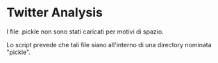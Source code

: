 # Twitter Analysis

 I file .pickle non sono stati caricati per motivi di spazio. 
 
 Lo script prevede che tali file siano all'interno di una directory nominata "pickle".
